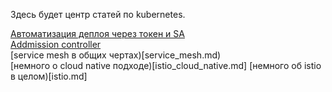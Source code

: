 Здесь будет центр статей по kubernetes.

[Автоматизация деплоя через токен и SA](token_deploy.md)<br>
[Addmission controller](admission_controller.md)<br>
[service mesh в общих чертах)[service_mesh.md)<br>
[немного о cloud native подходе)[istio_cloud_native.md]
[немного об istio в целом)[istio.md]
